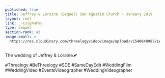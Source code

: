 ```yaml
---
published: true
title: Jeffrey & Loraine (Sequel) San Agustin Church - January 2019
layout: reel
link: _-Cxjg4HFVo
type: sequel
section-rank: 43
image-small: >-
  https://res.cloudinary.com/threelogyvideo/image/upload/v1548840985/Loraine-02a.jpg
---
```

The wedding of Jeffrey & Loraine.💕 

#Threelogy #BeThreelogy #SDE #SameDayEdit #WeddingFilm #WeddingVideo #EventsVideographer #WeddingVideographer
